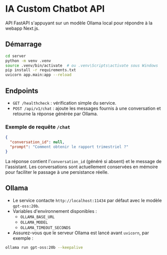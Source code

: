# IA Custom Chatbot API

API FastAPI s'appuyant sur un modèle Ollama local pour répondre à la webapp Next.js.

## Démarrage

```bash
cd server
python -m venv .venv
source .venv/bin/activate  # ou .venv\Scripts\activate sous Windows
pip install -r requirements.txt
uvicorn app.main:app --reload
```

## Endpoints

- `GET /healthcheck` : vérification simple du service.
- `POST /api/v1/chat` : ajoute les messages fournis à une conversation et retourne la réponse générée par Ollama.

### Exemple de requête `/chat`

```json
{
  "conversation_id": null,
  "prompt": "Comment obtenir le rapport trimestriel ?"
}
```

La réponse contient l'`conversation_id` (généré si absent) et le message de l'assistant. Les conversations sont actuellement conservées en mémoire pour faciliter le passage à une persistance réelle.

## Ollama

- Le service contacte `http://localhost:11434` par défaut avec le modèle `gpt-oss:20b`.
- Variables d'environnement disponibles :
  - `OLLAMA_BASE_URL`
  - `OLLAMA_MODEL`
  - `OLLAMA_TIMEOUT_SECONDS`
- Assurez-vous que le serveur Ollama est lancé avant `uvicorn`, par exemple :

```bash
ollama run gpt-oss:20b --keepalive
```

